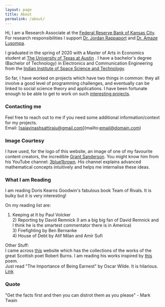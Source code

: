 ```yaml
---
layout: page
title: About
permalink: /about/
---
```


Hi, I am a Research Associate at the [Federal Reserve Bank of Kansas City](https://www.kansascityfed.org/). For research responsibilities I support [Dr. Jordan Rappaport](https://www.kansascityfed.org/people/jordanrappaport) and [Dr. Amaze Lusompa](https://sites.google.com/uci.edu/amazelusompa).

I graduated in the spring of 2020 with a Master of Arts in Economics student at [The University of Texas at Austin](https://liberalarts.utexas.edu/economics/) . I have a bachelor's degree (Bachelor of Technology) in Electronics and Communication Engineering from the [Indian Institute of Space Science and Technology](https://www.iist.ac.in/).  
  
So far, I have worked on projects which have two things in common: they all involve a good level of programming challenges, and eventually can be linked to social science theory and applications. I have been fortunate enough to be able to get to work on such [interesting projects](https://10avinash.github.io/projects/).  


### Contacting me
Feel free to reach out to me if you need some additional information/context for my projects.  
Email: [saiavinashsattiraju@gmail.com](mailto:email@domain.com\)  
  
### Image Courtesy
I have used, for the logo of this website, an image of one of my favourite content creators, the incredible [Grant Sanderson](https://www.3blue1brown.com/about). You might know him from his YouTube channel: [3blue1brown](https://www.youtube.com/channel/UCYO_jab_esuFRV4b17AJtAw). His channel explains advanced mathematical concepts intuitively and helps me internalise these ideas.

### What I am Reading   
I am reading Doris Kearns Goodwin's fabulous book Team of Rivals. It is bulky but it is very interesting!    


On my reading list are:  
1) Keeping at It by Paul Volcker    
                        2) Reporting by David Remnick (I am a big big fan of David Remnick and I think he is the smartest commentator there is in America)  
                        3) Firefighting by Ben Bernanke  
                        4) House of Debt by Atif Milan and Amir Sufi  
                          
Other Stuff:                     
I came across [this](http://www.robertburns.org/works/) website which has the collections of the works of the great Scottish poet Robert Burns. I am reading his works inspired by [this](http://www.robertburns.org/works/416.shtml) poem.  
Just read "The Importance of Being Earnest" by Oscar Wilde. It is hilarious. [Link](http://www.gutenberg.org/files/844/844-h/844-h.htm)

### Quote
"Get the facts first and then you can distrot them as you please" - Mark Twain
